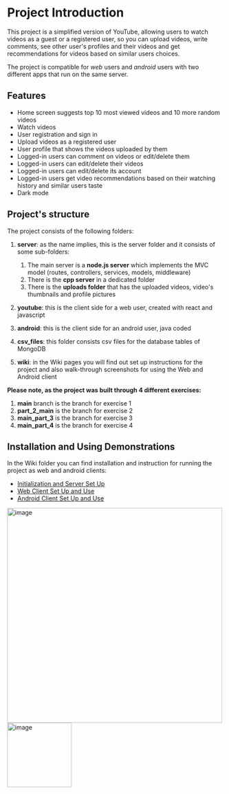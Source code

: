# Project Introduction

This project is a simplified version of YouTube,
allowing users to watch videos as a guest or a registered user, 
so you can upload videos, write comments, see other user's profiles and their videos
and get recommendations for videos based on similar users choices.

The project is compatible for *web* users and *android* users with two different apps that run on the same server.

## Features
- Home screen suggests top 10 most viewed videos and 10 more random videos
- Watch videos
- User registration and sign in
- Upload videos as a registered user
- User profile that shows the videos uploaded by them
- Logged-in users can comment on videos or edit/delete them
- Logged-in users can edit/delete their videos
- Logged-in users can edit/delete its account
- Logged-in users get video recommendations based on their watching history and similar users taste
- Dark mode

## Project's structure
The project consists of the following folders:

1. **server**:
as the name implies, this is the server folder and it consists of some sub-folders:
   1. The main server is a **node.js server** which implements the MVC model (routes, controllers, services, models, middleware)
   2. There is the **cpp server** in a dedicated folder 
   3. There is the **uploads folder** that has the uploaded videos, video's thumbnails and profile pictures


2. **youtube**: this is the client side for a web user, created with react and javascript


3. **android**: this is the client side for an android user, java coded


4. **csv_files**: this folder consists csv files for the database tables of MongoDB


5. **wiki**: in the Wiki pages you will find out set up instructions for the project 
and also walk-through screenshots for using the Web and Android client

**Please note, as the project was built through 4 different exercises:**

1. **main** branch is the branch for exercise 1
2. **part_2_main** is the branch for exercise 2
3. **main_part_3** is the branch for exercise 3
4. **main_part_4** is the branch for exercise 4

## Installation and Using Demonstrations

In the Wiki folder you can find installation and instruction for running the project as web and android clients:

- [Initialization and Server Set Up](02_Initialization_and_server_set_up.md)
- [Web Client Set Up and Use](03_web_client_set_up_and_use.md)
- [Android Client Set Up and Use](04_android_client_set_up_and_use.md)

<img src="https://github.com/user-attachments/assets/1d8422a5-e761-4584-93c7-6fd454506aa3" alt="image" width="500">  
<img src="https://github.com/user-attachments/assets/7d638dec-77da-419c-a86c-eb04e8807275" alt="image" width="150">  
